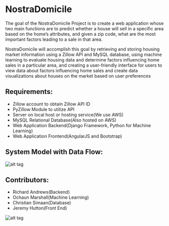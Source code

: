 # NostraDomicile
The goal of the NostraDomicile Project is to create a web application whose two main functions are to predict whether a house will sell in a specific area based on the home’s attributes, and given a zip code, what are the most important factors leading to a sale in that area.

NostraDomicile will accomplish this goal by retrieving and storing housing market information using a Zillow API and MySQL database, using machine learning to evaluate housing data and determine factors influencing home sales in a particular area, and creating a user-friendly interface for users to view data about factors influencing home sales and create data visualizations about houses on the market based on user preferences

## Requirements:
* Zillow account to obtain Zillow API ID
* PyZillow Module to utilize API
* Server on local host or hosting service(We use AWS)
* MySQL Relational Database(Also hosted on AWS)
* Web Application Backend(Django Framework, Python for Machine Learning)
* Web Application Frontend(AngularJS and Bootstrap)

## System Model with Data Flow:
![alt tag](https://cloud.githubusercontent.com/assets/10904693/23509663/8bee9ca0-ff24-11e6-8cf8-1b947555413d.png)
 

## Contributors:
* Richard Andrews(Backend)
* Ochaun Marshall(Machine Learning)
* Christian Simaan(Database)
* Jeremy Hutton(Front End)

![alt tag](https://cloud.githubusercontent.com/assets/10904693/22768230/a253298e-ee4e-11e6-9857-a7c4c1256a8a.png)  
